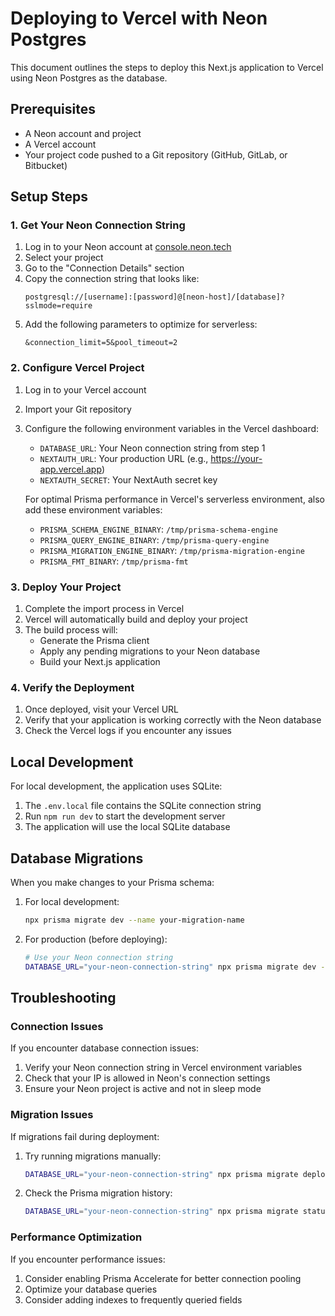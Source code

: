 # Deploying to Vercel with Neon Postgres

This document outlines the steps to deploy this Next.js application to Vercel using Neon Postgres as the database.

## Prerequisites

- A Neon account and project
- A Vercel account
- Your project code pushed to a Git repository (GitHub, GitLab, or Bitbucket)

## Setup Steps

### 1. Get Your Neon Connection String

1. Log in to your Neon account at [console.neon.tech](https://console.neon.tech)
2. Select your project
3. Go to the "Connection Details" section
4. Copy the connection string that looks like:
   ```
   postgresql://[username]:[password]@[neon-host]/[database]?sslmode=require
   ```
5. Add the following parameters to optimize for serverless:
   ```
   &connection_limit=5&pool_timeout=2
   ```

### 2. Configure Vercel Project

1. Log in to your Vercel account
2. Import your Git repository
3. Configure the following environment variables in the Vercel dashboard:
   - `DATABASE_URL`: Your Neon connection string from step 1
   - `NEXTAUTH_URL`: Your production URL (e.g., https://your-app.vercel.app)
   - `NEXTAUTH_SECRET`: Your NextAuth secret key

   For optimal Prisma performance in Vercel's serverless environment, also add these environment variables:
   - `PRISMA_SCHEMA_ENGINE_BINARY`: `/tmp/prisma-schema-engine`
   - `PRISMA_QUERY_ENGINE_BINARY`: `/tmp/prisma-query-engine`
   - `PRISMA_MIGRATION_ENGINE_BINARY`: `/tmp/prisma-migration-engine`
   - `PRISMA_FMT_BINARY`: `/tmp/prisma-fmt`

### 3. Deploy Your Project

1. Complete the import process in Vercel
2. Vercel will automatically build and deploy your project
3. The build process will:
   - Generate the Prisma client
   - Apply any pending migrations to your Neon database
   - Build your Next.js application

### 4. Verify the Deployment

1. Once deployed, visit your Vercel URL
2. Verify that your application is working correctly with the Neon database
3. Check the Vercel logs if you encounter any issues

## Local Development

For local development, the application uses SQLite:

1. The `.env.local` file contains the SQLite connection string
2. Run `npm run dev` to start the development server
3. The application will use the local SQLite database

## Database Migrations

When you make changes to your Prisma schema:

1. For local development:
   ```bash
   npx prisma migrate dev --name your-migration-name
   ```

2. For production (before deploying):
   ```bash
   # Use your Neon connection string
   DATABASE_URL="your-neon-connection-string" npx prisma migrate dev --name your-migration-name
   ```

## Troubleshooting

### Connection Issues

If you encounter database connection issues:

1. Verify your Neon connection string in Vercel environment variables
2. Check that your IP is allowed in Neon's connection settings
3. Ensure your Neon project is active and not in sleep mode

### Migration Issues

If migrations fail during deployment:

1. Try running migrations manually:
   ```bash
   DATABASE_URL="your-neon-connection-string" npx prisma migrate deploy
   ```

2. Check the Prisma migration history:
   ```bash
   DATABASE_URL="your-neon-connection-string" npx prisma migrate status
   ```

### Performance Optimization

If you encounter performance issues:

1. Consider enabling Prisma Accelerate for better connection pooling
2. Optimize your database queries
3. Consider adding indexes to frequently queried fields